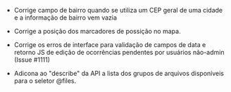 * Corrige campo de bairro quando se utiliza um CEP geral de uma cidade e a informação de bairro vem vazia


* Corrige a posição dos marcadores de possição no mapa.

* Corrige os erros de interface para validação de campos de data e retorno JS de edição de ocorrências pendentes por usuários não-admin (Issue #1111)
* Adicona ao "describe" da API a lista dos grupos de arquivos disponíveis para o seletor @files.

